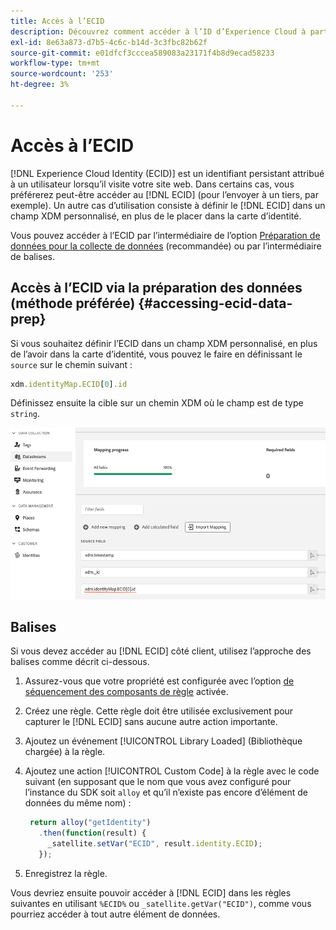 ```yaml
---
title: Accès à l’ECID
description: Découvrez comment accéder à l’ID d’Experience Cloud à partir de la préparation de données ou des balises.
exl-id: 8e63a873-d7b5-4c6c-b14d-3c3fbc82b62f
source-git-commit: e01dfcf3cccea589083a23171f4b8d9ecad58233
workflow-type: tm+mt
source-wordcount: '253'
ht-degree: 3%

---
```



# Accès à l’ECID

[!DNL Experience Cloud Identity (ECID)] est un identifiant persistant attribué à un utilisateur lorsqu’il visite votre site web. Dans certains cas, vous préférerez peut-être accéder au [!DNL ECID] (pour l’envoyer à un tiers, par exemple). Un autre cas d’utilisation consiste à définir le [!DNL ECID] dans un champ XDM personnalisé, en plus de le placer dans la carte d’identité.

Vous pouvez accéder à l’ECID par l’intermédiaire de l’option [Préparation de données pour la collecte de données](../../../../datastreams/data-prep.md) (recommandée) ou par l’intermédiaire de balises.

## Accès à l’ECID via la préparation des données (méthode préférée) {#accessing-ecid-data-prep}

Si vous souhaitez définir l’ECID dans un champ XDM personnalisé, en plus de l’avoir dans la carte d’identité, vous pouvez le faire en définissant le `source` sur le chemin suivant :

```js
xdm.identityMap.ECID[0].id
```

Définissez ensuite la cible sur un chemin XDM où le champ est de type `string`.

![](./assets/access-ecid-data-prep.png)

## Balises

Si vous devez accéder au [!DNL ECID] côté client, utilisez l’approche des balises comme décrit ci-dessous.

1. Assurez-vous que votre propriété est configurée avec l’option [de séquencement des composants de règle](../../../ui/managing-resources/rules.md#sequencing) activée.
1. Créez une règle. Cette règle doit être utilisée exclusivement pour capturer le [!DNL ECID] sans aucune autre action importante.
1. Ajoutez un événement [!UICONTROL Library Loaded] (Bibliothèque chargée) à la règle.
1. Ajoutez une action [!UICONTROL Custom Code] à la règle avec le code suivant (en supposant que le nom que vous avez configuré pour l’instance du SDK soit `alloy` et qu’il n’existe pas encore d’élément de données du même nom) :

   ```js
    return alloy("getIdentity")
      .then(function(result) {
        _satellite.setVar("ECID", result.identity.ECID);
      });
   ```

1. Enregistrez la règle.

Vous devriez ensuite pouvoir accéder à [!DNL ECID] dans les règles suivantes en utilisant `%ECID%` ou `_satellite.getVar("ECID")`, comme vous pourriez accéder à tout autre élément de données.
